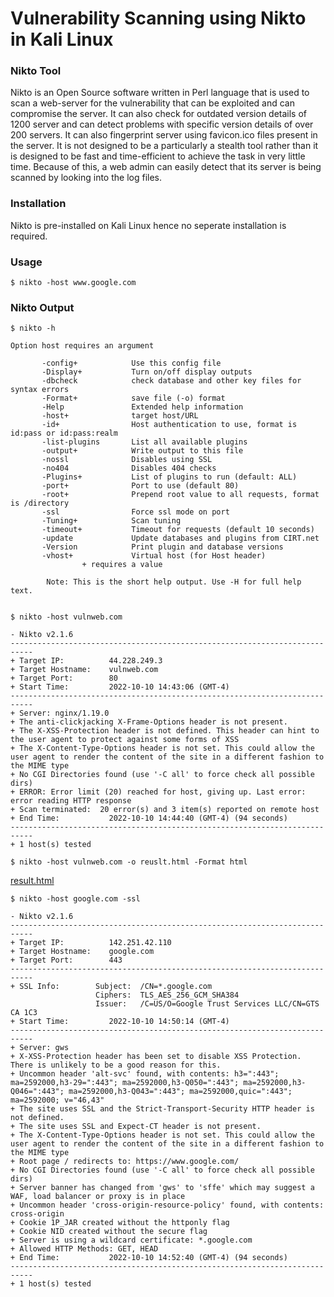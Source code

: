 # Vulnerability Scanning using Nikto in Kali Linux

### Nikto Tool
Nikto is an Open Source software written in Perl language that is used to scan a web-server for the vulnerability that can be exploited and can compromise the server. It can also check for outdated version details of 1200 server and can detect problems with specific version details of over 200 servers. It can also fingerprint server using favicon.ico files present in the server. It is not designed to be a particularly a stealth tool rather than it is designed to be fast and time-efficient to achieve the task in very little time. Because of this, a web admin can easily detect that its server is being scanned by looking into the log files. 

### Installation
Nikto is pre-installed on Kali Linux hence no seperate installation is required.

### Usage
```
$ nikto -host www.google.com
```
### Nikto Output
```
$ nikto -h

Option host requires an argument

       -config+            Use this config file
       -Display+           Turn on/off display outputs
       -dbcheck            check database and other key files for syntax errors
       -Format+            save file (-o) format
       -Help               Extended help information
       -host+              target host/URL
       -id+                Host authentication to use, format is id:pass or id:pass:realm
       -list-plugins       List all available plugins
       -output+            Write output to this file
       -nossl              Disables using SSL
       -no404              Disables 404 checks
       -Plugins+           List of plugins to run (default: ALL)
       -port+              Port to use (default 80)
       -root+              Prepend root value to all requests, format is /directory
       -ssl                Force ssl mode on port
       -Tuning+            Scan tuning
       -timeout+           Timeout for requests (default 10 seconds)
       -update             Update databases and plugins from CIRT.net
       -Version            Print plugin and database versions
       -vhost+             Virtual host (for Host header)
                + requires a value

        Note: This is the short help output. Use -H for full help text.
        
```

```
$ nikto -host vulnweb.com    

- Nikto v2.1.6
---------------------------------------------------------------------------
+ Target IP:          44.228.249.3
+ Target Hostname:    vulnweb.com
+ Target Port:        80
+ Start Time:         2022-10-10 14:43:06 (GMT-4)
---------------------------------------------------------------------------
+ Server: nginx/1.19.0
+ The anti-clickjacking X-Frame-Options header is not present.
+ The X-XSS-Protection header is not defined. This header can hint to the user agent to protect against some forms of XSS
+ The X-Content-Type-Options header is not set. This could allow the user agent to render the content of the site in a different fashion to the MIME type
+ No CGI Directories found (use '-C all' to force check all possible dirs)
+ ERROR: Error limit (20) reached for host, giving up. Last error: error reading HTTP response
+ Scan terminated:  20 error(s) and 3 item(s) reported on remote host
+ End Time:           2022-10-10 14:44:40 (GMT-4) (94 seconds)
---------------------------------------------------------------------------
+ 1 host(s) tested
```

```
$ nikto -host vulnweb.com -o reuslt.html -Format html
```
   [result.html](https://github.com/Encryptor-Sec/system-security/blob/main/Practical_2/reuslt.html)
```
$ nikto -host google.com -ssl     

- Nikto v2.1.6
---------------------------------------------------------------------------
+ Target IP:          142.251.42.110
+ Target Hostname:    google.com
+ Target Port:        443
---------------------------------------------------------------------------
+ SSL Info:        Subject:  /CN=*.google.com
                   Ciphers:  TLS_AES_256_GCM_SHA384
                   Issuer:   /C=US/O=Google Trust Services LLC/CN=GTS CA 1C3
+ Start Time:         2022-10-10 14:50:14 (GMT-4)
---------------------------------------------------------------------------
+ Server: gws
+ X-XSS-Protection header has been set to disable XSS Protection. There is unlikely to be a good reason for this.
+ Uncommon header 'alt-svc' found, with contents: h3=":443"; ma=2592000,h3-29=":443"; ma=2592000,h3-Q050=":443"; ma=2592000,h3-Q046=":443"; ma=2592000,h3-Q043=":443"; ma=2592000,quic=":443"; ma=2592000; v="46,43"
+ The site uses SSL and the Strict-Transport-Security HTTP header is not defined.
+ The site uses SSL and Expect-CT header is not present.
+ The X-Content-Type-Options header is not set. This could allow the user agent to render the content of the site in a different fashion to the MIME type
+ Root page / redirects to: https://www.google.com/
+ No CGI Directories found (use '-C all' to force check all possible dirs)
+ Server banner has changed from 'gws' to 'sffe' which may suggest a WAF, load balancer or proxy is in place
+ Uncommon header 'cross-origin-resource-policy' found, with contents: cross-origin
+ Cookie 1P_JAR created without the httponly flag
+ Cookie NID created without the secure flag
+ Server is using a wildcard certificate: *.google.com
+ Allowed HTTP Methods: GET, HEAD 
+ End Time:           2022-10-10 14:52:40 (GMT-4) (94 seconds)
---------------------------------------------------------------------------
+ 1 host(s) tested
```
